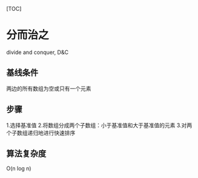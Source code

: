 [TOC]

# 分而治之
divide and conquer, D&C

## 基线条件
两边的所有数组为空或只有一个元素 
## 步骤
1.选择基准值
2.将数组分成两个子数组：小于基准值和大于基准值的元素
3.对两个子数组递归地进行快速排序


## 算法复杂度
O(n log n)
